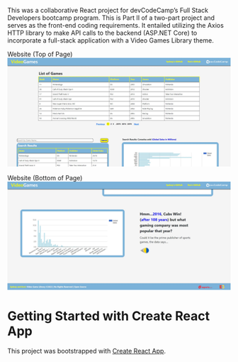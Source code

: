 This was a collaborative React project for devCodeCamp’s Full Stack Developers bootcamp program. This is Part II of a two-part project and serves as the front-end coding requirements. It entailed utilizing the Axios HTTP library to make API calls to the backend (ASP.NET Core) to incorporate a full-stack application with a Video Games Library theme.

Website (Top of Page)
<img src="/public/images/videogames_home.jpg">


Website (Bottom of Page)
<img src="/public/images/videogame_footer.jpg">

# Getting Started with Create React App

This project was bootstrapped with [Create React App](https://github.com/facebook/create-react-app).
